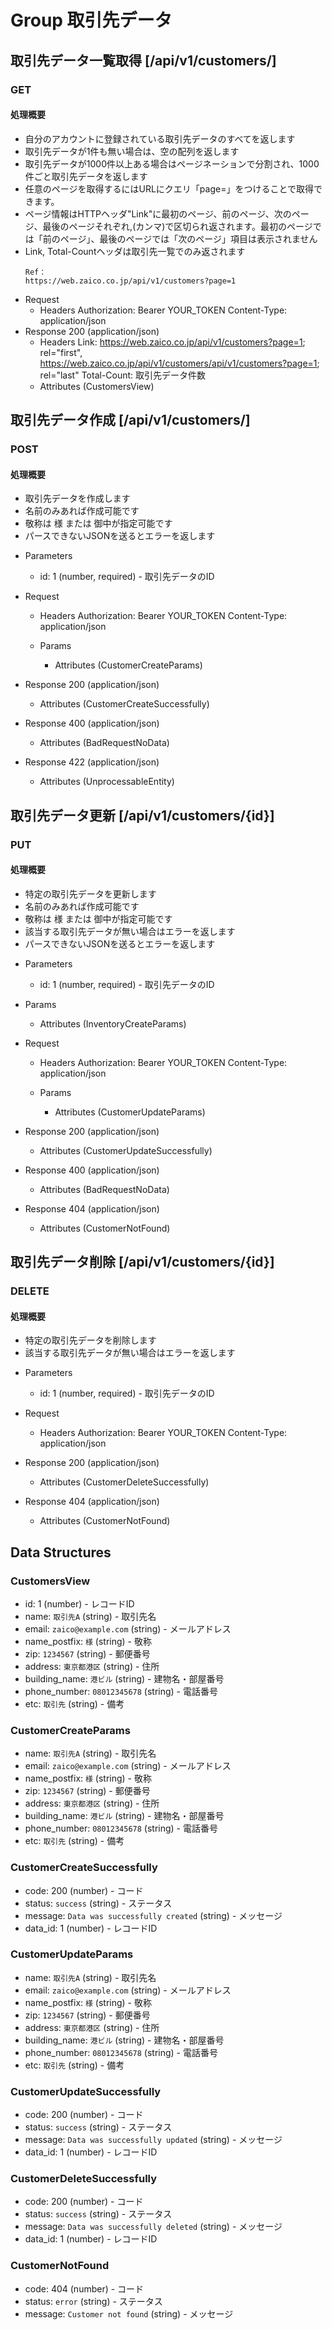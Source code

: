 # Group 取引先データ

## 取引先データ一覧取得 [/api/v1/customers/]
### GET
#### 処理概要
* 自分のアカウントに登録されている取引先データのすべてを返します
* 取引先データが1件も無い場合は、空の配列を返します
* 取引先データが1000件以上ある場合はページネーションで分割され、1000件ごと取引先データを返します
* 任意のページを取得するにはURLにクエリ「page=」をつけることで取得できます。
* ページ情報はHTTPヘッダ"Link"に最初のページ、前のページ、次のページ、最後のページそれぞれ,(カンマ)で区切られ返されます。最初のページでは「前のページ」、最後のページでは「次のページ」項目は表示されません
* Link, Total-Countヘッダは取引先一覧でのみ返されます
  ```http
  Ref：
  https://web.zaico.co.jp/api/v1/customers?page=1
  ```
+ Request
    + Headers
      Authorization: Bearer YOUR_TOKEN
      Content-Type: application/json
+ Response 200 (application/json)
    + Headers
      Link: <https://web.zaico.co.jp/api/v1/customers?page=1>; rel="first", <https://web.zaico.co.jp/api/v1/customers/api/v1/customers?page=1>; rel="last"
      Total-Count: 取引先データ件数
    + Attributes (CustomersView)

## 取引先データ作成 [/api/v1/customers/]
### POST
#### 処理概要
* 取引先データを作成します
* 名前のみあれば作成可能です
* 敬称は 様 または 御中が指定可能です
* パースできないJSONを送るとエラーを返します

+ Parameters
    + id: 1 (number, required) - 取引先データのID

+ Request
    + Headers
      Authorization: Bearer YOUR_TOKEN
      Content-Type: application/json

    + Params
        + Attributes (CustomerCreateParams)

+ Response 200 (application/json)
    + Attributes (CustomerCreateSuccessfully)

+ Response 400 (application/json)
    + Attributes (BadRequestNoData)

+ Response 422 (application/json)
    + Attributes (UnprocessableEntity)

## 取引先データ更新 [/api/v1/customers/{id}]
### PUT
#### 処理概要
* 特定の取引先データを更新します
* 名前のみあれば作成可能です
* 敬称は 様 または 御中が指定可能です
* 該当する取引先データが無い場合はエラーを返します
* パースできないJSONを送るとエラーを返します

+ Parameters
    + id: 1 (number, required) - 取引先データのID

+ Params
    + Attributes (InventoryCreateParams)

+ Request
    + Headers
      Authorization: Bearer YOUR_TOKEN
      Content-Type: application/json

    + Params
        + Attributes (CustomerUpdateParams)

+ Response 200 (application/json)
    + Attributes (CustomerUpdateSuccessfully)

+ Response 400 (application/json)
    + Attributes (BadRequestNoData)

+ Response 404 (application/json)
    + Attributes (CustomerNotFound)

## 取引先データ削除 [/api/v1/customers/{id}]
### DELETE
#### 処理概要
* 特定の取引先データを削除します
* 該当する取引先データが無い場合はエラーを返します

+ Parameters
    + id: 1 (number, required) - 取引先データのID

+ Request
    + Headers
      Authorization: Bearer YOUR_TOKEN
      Content-Type: application/json

+ Response 200 (application/json)
    + Attributes (CustomerDeleteSuccessfully)

+ Response 404 (application/json)
    + Attributes (CustomerNotFound)

## Data Structures
### CustomersView
+ id: 1 (number) - レコードID
+ name: `取引先A` (string) - 取引先名
+ email: `zaico@example.com` (string) - メールアドレス
+ name_postfix: `様` (string) - 敬称
+ zip: `1234567` (string) - 郵便番号
+ address: `東京都港区` (string) - 住所
+ building_name: `港ビル` (string) - 建物名・部屋番号
+ phone_number: `08012345678` (string) - 電話番号
+ etc: `取引先` (string) - 備考

### CustomerCreateParams
+ name: `取引先A` (string) -  取引先名
+ email: `zaico@example.com` (string) - メールアドレス
+ name_postfix: `様` (string) - 敬称
+ zip: `1234567` (string) - 郵便番号
+ address: `東京都港区` (string) - 住所
+ building_name: `港ビル` (string) - 建物名・部屋番号
+ phone_number: `08012345678` (string) - 電話番号
+ etc: `取引先` (string) - 備考

### CustomerCreateSuccessfully
+ code: 200 (number) - コード
+ status: `success` (string) - ステータス
+ message: `Data was successfully created` (string) - メッセージ
+ data_id: 1 (number) - レコードID

### CustomerUpdateParams
+ name: `取引先A` (string) -  取引先名
+ email: `zaico@example.com` (string) - メールアドレス
+ name_postfix: `様` (string) - 敬称
+ zip: `1234567` (string) - 郵便番号
+ address: `東京都港区` (string) - 住所
+ building_name: `港ビル` (string) - 建物名・部屋番号
+ phone_number: `08012345678` (string) - 電話番号
+ etc: `取引先` (string) - 備考

### CustomerUpdateSuccessfully
+ code: 200 (number) - コード
+ status: `success` (string) - ステータス
+ message: `Data was successfully updated` (string) - メッセージ
+ data_id: 1 (number) - レコードID

### CustomerDeleteSuccessfully
+ code: 200 (number) - コード
+ status: `success` (string) - ステータス
+ message: `Data was successfully deleted` (string) - メッセージ
+ data_id: 1 (number) - レコードID

### CustomerNotFound
+ code: 404 (number) - コード
+ status: `error` (string) - ステータス
+ message: `Customer not found` (string) - メッセージ
